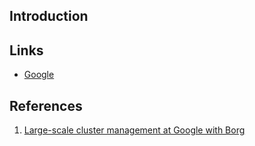 ## Introduction


## Links

- [Google](/docs/CS/Distributed/Google.md)

## References

1. [Large-scale cluster management at Google with Borg](https://pdos.csail.mit.edu/6.824/papers/borg.pdf)
